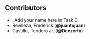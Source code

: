 ## Contributors

* \_Add your name here in Task C\_
* Revilleza, Frederick (**@juantojuan**)
* Castillo, Teodoro Jr. (**@Deezerto**)
